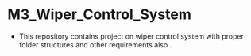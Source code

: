 # M3_Wiper_Control_System
 - This repository contains project on wiper control system with proper folder structures and other requirements also .
